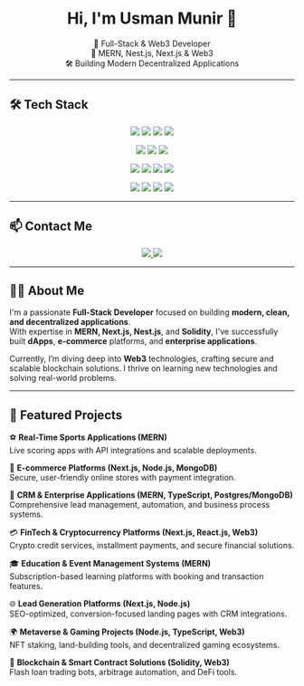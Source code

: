 <h1 align="center">Hi, I'm Usman Munir 👋</h1>
<p align="center">
  🚀 Full-Stack & Web3 Developer <br/>
  🧠 MERN, Nest.js, Next.js & Web3 <br/>
  🛠️ Building Modern Decentralized Applications
</p>

---

## 🛠 Tech Stack

<p align="center">
  <!-- Frontend -->
  <img src="https://img.shields.io/badge/React-20232A?style=for-the-badge&logo=react&logoColor=61DAFB"/>
  <img src="https://img.shields.io/badge/Next.js-000000?style=for-the-badge&logo=nextdotjs&logoColor=white"/>
  <img src="https://img.shields.io/badge/Redux-593D88?style=for-the-badge&logo=redux&logoColor=white"/>
  <img src="https://img.shields.io/badge/TailwindCSS-38B2AC?style=for-the-badge&logo=tailwind-css&logoColor=white"/>
</p>

<p align="center">
  <!-- Backend -->
  <img src="https://img.shields.io/badge/Node.js-339933?style=for-the-badge&logo=nodedotjs&logoColor=white"/>
  <img src="https://img.shields.io/badge/Express.js-404D59?style=for-the-badge"/>
  <img src="https://img.shields.io/badge/NestJS-E0234E?style=for-the-badge&logo=nestjs&logoColor=white"/>
</p>

<p align="center">
  <!-- Database -->
  <img src="https://img.shields.io/badge/MongoDB-4EA94B?style=for-the-badge&logo=mongodb&logoColor=white"/>
  <img src="https://img.shields.io/badge/PostgreSQL-336791?style=for-the-badge&logo=postgresql&logoColor=white"/>
  <img src="https://img.shields.io/badge/Prisma-2D3748?style=for-the-badge&logo=prisma&logoColor=white"/>
  <img src="https://img.shields.io/badge/Mongoose-8800E0?style=for-the-badge&logo=mongoose&logoColor=white"/>
</p>

<p align="center">
  <!-- Blockchain -->
  <img src="https://img.shields.io/badge/Solidity-363636?style=for-the-badge&logo=solidity&logoColor=white"/>
  <img src="https://img.shields.io/badge/Hardhat-F9DC3E?style=for-the-badge&logo=ethereum&logoColor=black"/>
  <img src="https://img.shields.io/badge/Ethers.js-3C3C3D?style=for-the-badge&logo=ethereum&logoColor=white"/>
  <img src="https://img.shields.io/badge/MetaMask-F6851B?style=for-the-badge&logo=metamask&logoColor=white"/>
</p>

---

## 📫 Contact Me
<p align="center">
  <a href="mailto:usmanbadani.dev@gmail.com">
    <img src="https://img.shields.io/badge/Email-D14836?style=for-the-badge&logo=gmail&logoColor=white"/>
  </a>
  <a href="https://www.linkedin.com/in/m-usman-munir" target="_blank">
    <img src="https://img.shields.io/badge/LinkedIn-0077B5?style=for-the-badge&logo=linkedin&logoColor=white"/>
  </a>
</p>

---

## 👨‍💻 About Me
I'm a passionate **Full-Stack Developer** focused on building **modern, clean, and decentralized applications**.  
With expertise in **MERN, Next.js, Nest.js**, and **Solidity**, I've successfully built **dApps**, **e-commerce** platforms, and **enterprise applications**.  

Currently, I’m diving deep into **Web3** technologies, crafting secure and scalable blockchain solutions. I thrive on learning new technologies and solving real-world problems.

---

## 🚀 Featured Projects
⚽ **Real-Time Sports Applications (MERN)**  
Live scoring apps with API integrations and scalable deployments.  

🛒 **E-commerce Platforms (Next.js, Node.js, MongoDB)**  
Secure, user-friendly online stores with payment integration.  

🏢 **CRM & Enterprise Applications (MERN, TypeScript, Postgres/MongoDB)**  
Comprehensive lead management, automation, and business process systems.  

💳 **FinTech & Cryptocurrency Platforms (Next.js, React.js, Web3)**  
Crypto credit services, installment payments, and secure financial solutions.  

🎓 **Education & Event Management Systems (MERN)**  
Subscription-based learning platforms with booking and transaction features.  

🌐 **Lead Generation Platforms (Next.js, Node.js)**  
SEO-optimized, conversion-focused landing pages with CRM integrations.  

🌍 **Metaverse & Gaming Projects (Node.js, TypeScript, Web3)**  
NFT staking, land-building tools, and decentralized gaming ecosystems.  

🤖 **Blockchain & Smart Contract Solutions (Solidity, Web3)**  
Flash loan trading bots, arbitrage automation, and DeFi tools.
